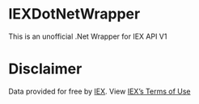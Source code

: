 # IEXDotNetWrapper

This is an unofficial .Net Wrapper for IEX API V1

# Disclaimer
Data provided for free by [IEX](https://iextrading.com/developer/). View [IEX’s Terms of Use](https://iextrading.com/api-exhibit-a/)